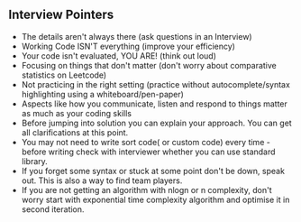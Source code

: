 ## Interview Pointers 
- The details aren't always there (ask questions in an Interview)
- Working Code ISN'T everything (improve your efficiency)
- Your code isn't evaluated, YOU ARE! (think out loud)
- Focusing on things that don't matter (don't worry about comparative statistics on Leetcode)
- Not practicing in the right setting (practice without autocomplete/syntax highlighting using a whiteboard/pen-paper)
- Aspects like how you communicate, listen and respond to things matter as much as your coding skills
- Before jumping into solution you can explain your approach. You can get all clarifications at this point. 
- You may not need to write sort code( or custom code) every time - before writing check with interviewer whether you can use standard library.
- If you forget some syntax or stuck at some point don't be down, speak out. This is also a way to find team players.
- If you are not getting an algorithm with nlogn or n complexity, don't worry start with exponential time complexity algorithm and optimise it in second iteration.